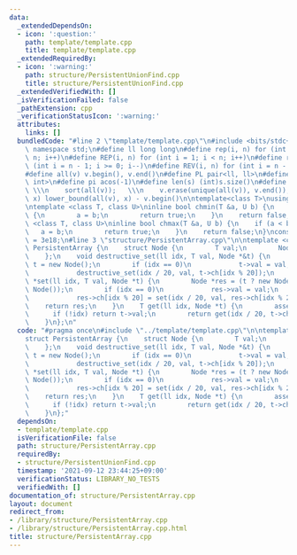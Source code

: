 ```yaml
---
data:
  _extendedDependsOn:
  - icon: ':question:'
    path: template/template.cpp
    title: template/template.cpp
  _extendedRequiredBy:
  - icon: ':warning:'
    path: structure/PersistentUnionFind.cpp
    title: structure/PersistentUnionFind.cpp
  _extendedVerifiedWith: []
  _isVerificationFailed: false
  _pathExtension: cpp
  _verificationStatusIcon: ':warning:'
  attributes:
    links: []
  bundledCode: "#line 2 \"template/template.cpp\"\n#include <bits/stdc++.h>\nusing\
    \ namespace std;\n#define ll long long\n#define rep(i, n) for (int i = 0; i <\
    \ n; i++)\n#define REP(i, n) for (int i = 1; i < n; i++)\n#define rev(i, n) for\
    \ (int i = n - 1; i >= 0; i--)\n#define REV(i, n) for (int i = n - 1; i > 0; i--)\n\
    #define all(v) v.begin(), v.end()\n#define PL pair<ll, ll>\n#define PI pair<int,\
    \ int>\n#define pi acos(-1)\n#define len(s) (int)s.size()\n#define compress(v)\
    \ \\\n    sort(all(v));   \\\n    v.erase(unique(all(v)), v.end());\n#define comid(v,\
    \ x) lower_bound(all(v), x) - v.begin()\n\ntemplate<class T>\nusing prique=priority_queue<T,vector<T>,greater<>>;\n\
    \ntemplate <class T, class U>\ninline bool chmin(T &a, U b) {\n    if (a > b)\
    \ {\n        a = b;\n        return true;\n    }\n    return false;\n}\ntemplate\
    \ <class T, class U>\ninline bool chmax(T &a, U b) {\n    if (a < b) {\n     \
    \   a = b;\n        return true;\n    }\n    return false;\n}\nconstexpr ll inf\
    \ = 3e18;\n#line 3 \"structure/PersistentArray.cpp\"\n\ntemplate <class T>\nstruct\
    \ PersistentArray {\n    struct Node {\n        T val;\n        Node *ch[20];\n\
    \    };\n    void destructive_set(ll idx, T val, Node *&t) {\n        if (!t)\
    \ t = new Node();\n        if (idx == 0)\n            t->val = val;\n        else\n\
    \            destructive_set(idx / 20, val, t->ch[idx % 20]);\n    }\n    Node\
    \ *set(ll idx, T val, Node *t) {\n        Node *res = (t ? new Node(*t) : new\
    \ Node());\n        if (idx == 0)\n            res->val = val;\n        else\n\
    \            res->ch[idx % 20] = set(idx / 20, val, res->ch[idx % 20]);\n    \
    \    return res;\n    }\n    T get(ll idx, Node *t) {\n        assert(t);\n  \
    \      if (!idx) return t->val;\n        return get(idx / 20, t->ch[idx % 20]);\n\
    \    }\n};\n"
  code: "#pragma once\n#include \"../template/template.cpp\"\n\ntemplate <class T>\n\
    struct PersistentArray {\n    struct Node {\n        T val;\n        Node *ch[20];\n\
    \    };\n    void destructive_set(ll idx, T val, Node *&t) {\n        if (!t)\
    \ t = new Node();\n        if (idx == 0)\n            t->val = val;\n        else\n\
    \            destructive_set(idx / 20, val, t->ch[idx % 20]);\n    }\n    Node\
    \ *set(ll idx, T val, Node *t) {\n        Node *res = (t ? new Node(*t) : new\
    \ Node());\n        if (idx == 0)\n            res->val = val;\n        else\n\
    \            res->ch[idx % 20] = set(idx / 20, val, res->ch[idx % 20]);\n    \
    \    return res;\n    }\n    T get(ll idx, Node *t) {\n        assert(t);\n  \
    \      if (!idx) return t->val;\n        return get(idx / 20, t->ch[idx % 20]);\n\
    \    }\n};"
  dependsOn:
  - template/template.cpp
  isVerificationFile: false
  path: structure/PersistentArray.cpp
  requiredBy:
  - structure/PersistentUnionFind.cpp
  timestamp: '2021-09-12 23:44:25+09:00'
  verificationStatus: LIBRARY_NO_TESTS
  verifiedWith: []
documentation_of: structure/PersistentArray.cpp
layout: document
redirect_from:
- /library/structure/PersistentArray.cpp
- /library/structure/PersistentArray.cpp.html
title: structure/PersistentArray.cpp
---
```

